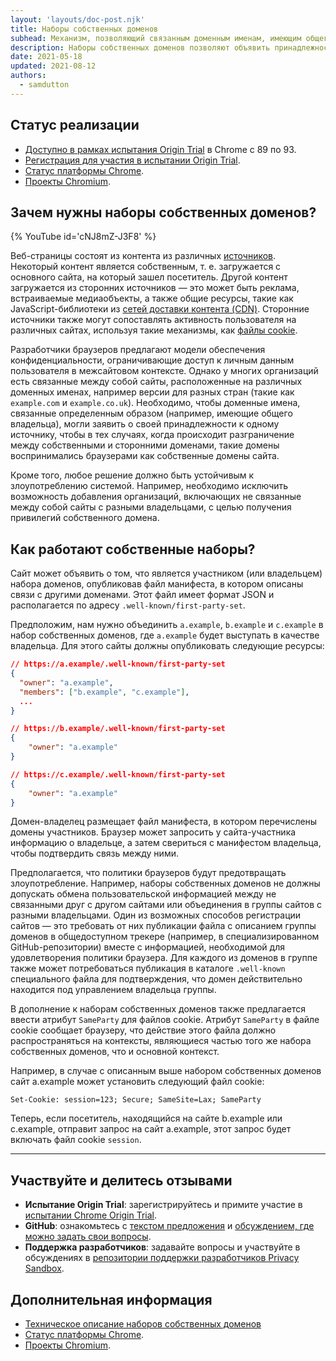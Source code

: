 ```yaml
---
layout: 'layouts/doc-post.njk'
title: Наборы собственных доменов
subhead: Механизм, позволяющий связанным доменным именам, имеющим общего владельца, объявлять принадлежность к одному и тому же источнику.
description: Наборы собственных доменов позволяют объявить принадлежность связанных доменных имен, имеющих общего владельца, к одному и тому же источнику.
date: 2021-05-18
updated: 2021-08-12
authors:
  - samdutton
---
```


<!--lint disable no-smart-quotes-->

## Статус реализации

- [Доступно в рамках испытания Origin Trial](https://web.dev/origin-trials/) в Chrome с 89 по 93.
- [Регистрация для участия в испытании Origin Trial](https://developer.chrome.com/origintrials/#/view_trial/988540118207823873).
- [Статус платформы Chrome](https://chromestatus.com/feature/5640066519007232).
- [Проекты Chromium](https://www.chromium.org/updates/first-party-sets).

## Зачем нужны наборы собственных доменов?

{% YouTube id='cNJ8mZ-J3F8' %}

Веб-страницы состоят из контента из различных [источников](/docs/privacy-sandbox/glossary#origin). Некоторый контент является собственным, т. е. загружается с основного сайта, на который зашел посетитель. Другой контент загружается из сторонних источников — это может быть реклама, встраиваемые медиаобъекты, а также общие ресурсы, такие как JavaScript-библиотеки из [сетей доставки контента (CDN)](https://www.cloudflare.com/en-gb/learning/cdn/what-is-a-cdn/). Сторонние источники также могут сопоставлять активность пользователя на различных сайтах, используя такие механизмы, как [файлы cookie](/docs/privacy-sandbox/glossary#origin).

Разработчики браузеров предлагают модели обеспечения конфиденциальности, ограничивающие доступ к личным данным пользователя в межсайтовом контексте. Однако у многих организаций есть связанные между собой сайты, расположенные на различных доменных именах, например версии для разных стран (такие как `example.com` и `example.co.uk`). Необходимо, чтобы доменные имена, связанные определенным образом (например, имеющие общего владельца), могли заявить о своей принадлежности к одному источнику, чтобы в тех случаях, когда происходит разграничение между собственными и сторонними доменами, такие домены воспринимались браузерами как собственные домены сайта.

Кроме того, любое решение должно быть устойчивым к злоупотреблению системой. Например, необходимо исключить возможность добавления организаций, включающих не связанные между собой сайты с разными владельцами, с целью получения привилегий собственного домена.

## Как работают собственные наборы?

Сайт может объявить о том, что является участником (или владельцем) набора доменов, опубликовав файл манифеста, в котором описаны связи с другими доменами. Этот файл имеет формат JSON и располагается по адресу `.well-known/first-party-set`.

Предположим, нам нужно объединить `a.example`, `b.example` и `c.example` в набор собственных доменов, где `a.example` будет выступать в качестве владельца. Для этого сайты должны опубликовать следующие ресурсы:

```json
// https://a.example/.well-known/first-party-set
{
  "owner": "a.example",
  "members": ["b.example", "c.example"],
  ...
}

// https://b.example/.well-known/first-party-set
{
	"owner": "a.example"
}

// https://c.example/.well-known/first-party-set
{
	"owner": "a.example"
}
```

Домен-владелец размещает файл манифеста, в котором перечислены домены участников. Браузер может запросить у сайта-участника информацию о владельце, а затем свериться с манифестом владельца, чтобы подтвердить связь между ними.

Предполагается, что политики браузеров будут предотвращать злоупотребление. Например, наборы собственных доменов не должны допускать обмена пользовательской информацией между не связанными друг с другом сайтами или объединения в группы сайтов с разными владельцами. Один из возможных способов регистрации сайтов — это требовать от них публикации файла с описанием группы доменов в общедоступном трекере (например, в специализированном GitHub-репозитории) вместе с информацией, необходимой для удовлетворения политики браузера. Для каждого из доменов в группе также может потребоваться публикация в каталоге `.well-known` специального файла для подтверждения, что домен действительно находится под управлением владельца группы.

В дополнение к наборам собственных доменов также предлагается ввести атрибут `SameParty` для файлов cookie. Атрибут `SameParty` в файле cookie сообщает браузеру, что действие этого файла должно распространяться на контексты, являющиеся частью того же набора собственных доменов, что и основной контекст.

Например, в случае с описанным выше набором собственных доменов сайт a.example может установить следующий файл cookie:

`Set-Cookie: session=123; Secure; SameSite=Lax; SameParty`

Теперь, если посетитель, находящийся на сайте b.example или c.example, отправит запрос на сайт a.example, этот запрос будет включать файл cookie `session`.

---

## Участвуйте и делитесь отзывами

- **Испытание Origin Trial**: зарегистрируйтесь и примите участие в [испытании Chrome Origin Trial](https://developer.chrome.com/origintrials/#/view_trial/988540118207823873).
- **GitHub**: ознакомьтесь с [текстом предложения](https://github.com/privacycg/first-party-sets) и [обсуждением, где можно задать свои вопросы](https://github.com/privacycg/first-party-sets/issues).
- **Поддержка разработчиков**: задавайте вопросы и участвуйте в обсуждениях в [репозитории поддержки разработчиков Privacy Sandbox](https://github.com/GoogleChromeLabs/privacy-sandbox-dev-support).

## Дополнительная информация

- [Техническое описание наборов собственных доменов](https://github.com/privacycg/first-party-sets)
- [Статус платформы Chrome](https://chromestatus.com/feature/5640066519007232).
- [Проекты Chromium](https://www.chromium.org/updates/first-party-sets).
